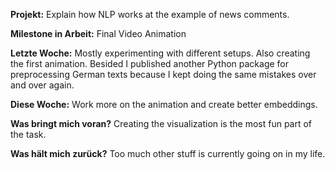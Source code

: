 **Projekt:** Explain how NLP works at the example of news comments.

**Milestone in Arbeit:** Final Video Animation

**Letzte Woche:**
Mostly experimenting with different setups. Also creating the first animation. Besided I published another Python package for preprocessing German texts because I kept doing the same mistakes over and over again.

**Diese Woche:**
Work more on the animation and create better embeddings.

**Was bringt mich voran?**
Creating the visualization is the most fun part of the task.

**Was hält mich zurück?**
Too much other stuff is currently going on in my life.
